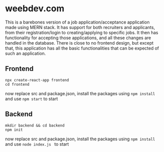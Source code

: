 # weebdev.com

This is a barebones version of a job application/acceptance application made using MERN stack. It has support for both recruiters and applicants, from their registration/login to creating/applying to specific jobs. It then has functionality for accepting those applications, and all these changes are handled in the database. There is close to no frontend design, but except that, this application has all the basic functionalities that can be expected of such an application.

## Frontend

```
npx create-react-app frontend
cd frontend
```
now replace src and package.json, install the packages using ```npm install``` and use ```npm start``` to start

## Backend

```
mkdir backend && cd backend
npm init
```
now replace src and package.json, install the packages using ```npm install``` and use ```node index.js ``` to start
